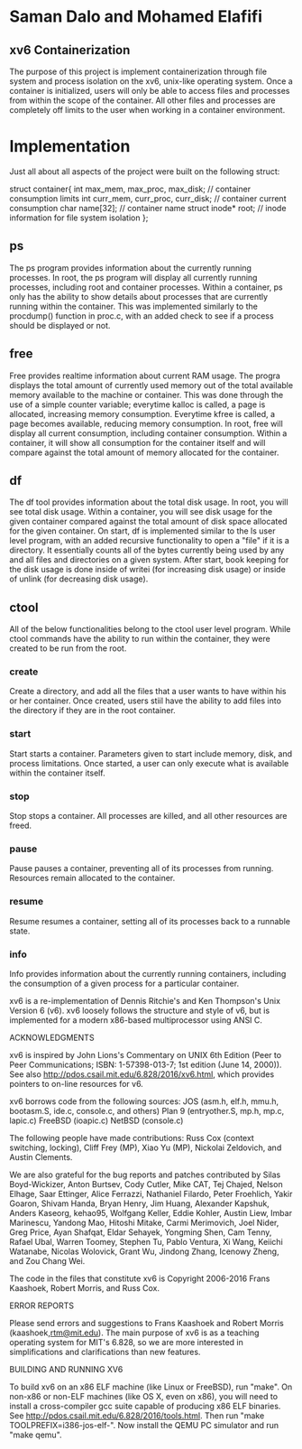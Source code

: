 # Saman Dalo and Mohamed Elafifi
## xv6 Containerization

The purpose of this project is implement containerization through file system 
and process isolation on the xv6, unix-like operating system. Once a container
is initialized, users will only be able to access files and processes from 
within the scope of the container. All other files and processes are completely
off limits to the user when working in a container environment. 

# Implementation
Just all about all aspects of the project were built on the following struct:

struct container{ 
	int max_mem, max_proc, max_disk; // container consumption limits
	int curr_mem, curr_proc, curr_disk; // container current consumption
	char name[32]; // container name
	struct inode* root; // inode information for file system isolation
};

## ps
The ps program provides information about the currently running processes. In 
root, the ps program will display all currently running processes, including 
root and container processes. Within a container, ps only has the ability to 
show details about processes that are currently running within the container.
This was implemented similarly to the procdump() function in proc.c, with an 
added check to see if a process should be displayed or not.
## free
Free provides realtime information about current RAM usage. The progra displays
the total amount of currently used memory out of the total available memory 
available to the machine or container. This was done through the use of a simple
counter variable; everytime kalloc is called, a page is allocated, increasing 
memory consumption. Everytime kfree is called, a page becomes available, reducing
memory consumption. In root, free will display all current consumption, including
container consumption. Within a container, it will show all consumption for the 
container itself and will compare against the total amount of memory allocated for
the container.
## df
The df tool provides information about the total disk usage. In root, you will see
total disk usage. Within a container, you will see disk usage for the given container 
compared against the total amount of disk space allocated for the given container. On 
start, df is implemented similar to the ls user level program, with an added recursive 
functionality to open a "file" if it is a directory. It essentially counts all of the 
bytes currently being used by any and all files and directories on a given system. After
start, book keeping for the disk usage is done inside of writei (for increasing disk 
usage) or inside of unlink (for decreasing disk usage).
## ctool
All of the below functionalities belong to the ctool user level program. While 
ctool commands have the ability to run within the container, they were created
to be run from the root. 
### create
Create a directory, and add all the files that a user wants to have within his
or her container. Once created, users stiil have the ability to add files into 
the directory if they are in the root container. 
### start
Start starts a container. Parameters given to start include memory, disk, and 
process limitations. Once started, a user can only execute what is available 
within the container itself. 
### stop
Stop stops a container. All processes are killed, and all other resources are 
freed.
### pause
Pause pauses a container, preventing all of its processes from running. Resources
remain allocated to the container.
### resume
Resume resumes a container, setting all of its processes back to a runnable state.
### info
Info provides information about the currently running containers, including the 
consumption of a given process for a particular container. 




xv6 is a re-implementation of Dennis Ritchie's and Ken Thompson's Unix
Version 6 (v6).  xv6 loosely follows the structure and style of v6,
but is implemented for a modern x86-based multiprocessor using ANSI C.

ACKNOWLEDGMENTS

xv6 is inspired by John Lions's Commentary on UNIX 6th Edition (Peer
to Peer Communications; ISBN: 1-57398-013-7; 1st edition (June 14,
2000)). See also http://pdos.csail.mit.edu/6.828/2016/xv6.html, which
provides pointers to on-line resources for v6.

xv6 borrows code from the following sources:
    JOS (asm.h, elf.h, mmu.h, bootasm.S, ide.c, console.c, and others)
    Plan 9 (entryother.S, mp.h, mp.c, lapic.c)
    FreeBSD (ioapic.c)
    NetBSD (console.c)

The following people have made contributions: Russ Cox (context switching,
locking), Cliff Frey (MP), Xiao Yu (MP), Nickolai Zeldovich, and Austin
Clements.

We are also grateful for the bug reports and patches contributed by Silas
Boyd-Wickizer, Anton Burtsev, Cody Cutler, Mike CAT, Tej Chajed, Nelson Elhage,
Saar Ettinger, Alice Ferrazzi, Nathaniel Filardo, Peter Froehlich, Yakir Goaron,
Shivam Handa, Bryan Henry, Jim Huang, Alexander Kapshuk, Anders Kaseorg,
kehao95, Wolfgang Keller, Eddie Kohler, Austin Liew, Imbar Marinescu, Yandong
Mao, Hitoshi Mitake, Carmi Merimovich, Joel Nider, Greg Price, Ayan Shafqat,
Eldar Sehayek, Yongming Shen, Cam Tenny, Rafael Ubal, Warren Toomey, Stephen Tu,
Pablo Ventura, Xi Wang, Keiichi Watanabe, Nicolas Wolovick, Grant Wu, Jindong
Zhang, Icenowy Zheng, and Zou Chang Wei.

The code in the files that constitute xv6 is
Copyright 2006-2016 Frans Kaashoek, Robert Morris, and Russ Cox.

ERROR REPORTS

Please send errors and suggestions to Frans Kaashoek and Robert Morris
(kaashoek,rtm@mit.edu). The main purpose of xv6 is as a teaching
operating system for MIT's 6.828, so we are more interested in
simplifications and clarifications than new features.

BUILDING AND RUNNING XV6

To build xv6 on an x86 ELF machine (like Linux or FreeBSD), run
"make". On non-x86 or non-ELF machines (like OS X, even on x86), you
will need to install a cross-compiler gcc suite capable of producing
x86 ELF binaries. See http://pdos.csail.mit.edu/6.828/2016/tools.html.
Then run "make TOOLPREFIX=i386-jos-elf-". Now install the QEMU PC
simulator and run "make qemu".
